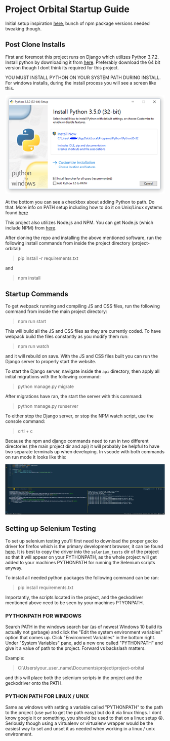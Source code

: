 # Project Orbital Startup Guide

Initial setup inspiration [here](https://medium.com/labcodes/configuring-django-with-react-4c599d1eae63), bunch of npm package versions needed tweaking though.

## Post Clone Installs

First and foremost this project runs on Django which utilizes Python 3.7.2. Install python by downloading it from [here](https://www.python.org/downloads/release/python-372/). Preferably download the 64 bit version though I dont think its required for this project.

YOU MUST INSTALL PYTHON ON YOUR SYSTEM PATH DURING INSTALL. For windows installs, during the install process you will see a screen like this.

![win_installer](/docs/images/win_installer.png)

At the bottom you can see a checkbox about adding Python to path. Do that. More info on PATH setup including how to do it on Unix/Linux systems found [here](https://www.tutorialspoint.com/python/python_environment.htm)

This project also utilizes Node.js and NPM. You can get Node.js (which include NPM) from [here](https://nodejs.org/en/).

After cloning the repo and installing the above mentioned software, run the following install commands from inside the project directory (project-orbital):

> pip install -r requirements.txt

and

> npm install

## Startup Commands

To get webpack running and compiling JS and CSS files, run the following command from inside the main project directory:

> npm run start

This will build all the JS and CSS files as they are currently coded. To have webpack build the files constantly as you modify them run:

> npm run watch

and it will rebuild on save. With the JS and CSS files built you can run the Django server to properly start the website.

To start the Django server, navigate inside the `api` directory, then apply all initial migrations with the following command:

> python manage.py migrate

After migrations have ran, the start the server with this command:

> python manage.py runserver

To either stop the Django server, or stop the NPM watch script, use the console command:

> crtl + c

Because the npm and django commands need to run in two different directories (the main project dir and api) it will probably be helpful to have two separate terminals up when developing. In vscode with both commands on run mode it looks like this:

![terms](/docs/images/terms.png)

## Setting up Selenium Testing

To set up selenium testing you'll first need to download the proper gecko driver for firefox which is the primary development browser, it can be found [here](https://github.com/mozilla/geckodriver/releases). It is best to copy the driver into the `selenium_tests` dir of the project so that it will appear on your PYTHONPATH, as the whole project will get added to your machines PYTHONPATH for running the Selenium scripts anyway.

To install all needed python packages the following command can be ran:

> pip install requirements.txt

Importantly, the scripts located in the project, and the geckodriver mentioned above need to be seen by your machines PTYONPATH.

### PYTHONPATH FOR WINDOWS

Search PATH in the windows search bar (as of newest Windows 10 build its actually not garbage) and click the "Edit the system environment variables" option that comes up. Click "Environment Variables" in the bottom right. Under "System Variables" pane, add a new one called "PYTHONPATH" and give it a value of path to the project. Forward vs backslash matters.

Example:
> C:\Users\your_user_name\Documents\project\project-orbital

and this will place both the selenium scripts in the project and the geckodriver onto the PATH.

### PYTHON PATH FOR LINUX / UNIX

Same as windows with setting a variable called "PYTHONPATH" to the path to the project (use `pwd` to get the path easy) but do it via linux things. I dont know google it or something, you should be used to that on a linux setup :stuck_out_tongue_winking_eye:. Seriously though using a virtualenv or virtualenv wrapper would be the easiest way to set and unset it as needed when working in a linux / unix environment.
